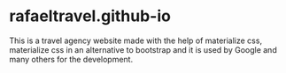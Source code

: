 # rafaeltravel.github-io
This is a travel agency website made with the help of materialize css, materialize css in an alternative to bootstrap and it is used by Google and many others for the development.
